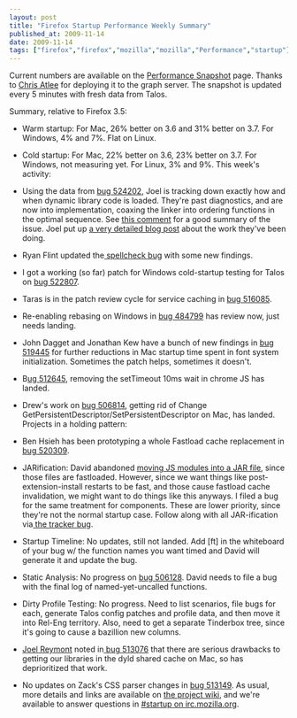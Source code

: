 ```yaml
---
layout: post
title: "Firefox Startup Performance Weekly Summary"
published_at: 2009-11-14
date: 2009-11-14
tags: ["firefox","firefox","mozilla","mozilla","Performance","startup"]
---
```


Current numbers are available on the [Performance Snapshot](http://graphs.mozilla.org/dashboard/snapshot/) page. Thanks to [Chris Atlee](http://atlee.ca/blog/) for deploying it to the graph server. The snapshot is updated every 5 minutes with fresh data from Talos.

Summary, relative to Firefox 3.5:

*   Warm startup: For Mac, 26% better on 3.6 and 31% better on 3.7. For Windows, 4% and 7%. Flat on Linux.
*   Cold startup:  For Mac, 22% better on 3.6, 23% better on 3.7. For Windows, not measuring yet. For Linux, 3% and 9%.
This week's activity:

*   Using the data from [bug 524202](https://bugzilla.mozilla.org/show_bug.cgi?id=524202), Joel is tracking down exactly how and when dynamic library code is loaded. They're past diagnostics, and are now into implementation, coaxing the linker into ordering functions in the optimal sequence. See [this  comment](https://bugzilla.mozilla.org/show_bug.cgi?id=524202#c3) for a good summary of the issue. Joel put up [a very detailed blog post](http://wagerlabs.com/post/230853261/tracking-io-patterns-in-memory-mapped-dynamic-libaries) about the work they've been doing.
*   Ryan Flint updated the[ spellcheck bug](https://bugzilla.mozilla.org/show_bug.cgi?id=496217) with some new findings.
*   I got a working (so far) patch for Windows cold-startup testing for Talos on [bug 522807](https://bugzilla.mozilla.org/show_bug.cgi?id=522807).
*   Taras is in the patch review cycle for service caching in [bug         516085](https://bugzilla.mozilla.org/show_bug.cgi?id=516085).
*   Re-enabling rebasing on  Windows in [bug    484799](https://bugzilla.mozilla.org/show_bug.cgi?id=484799) has review now, just needs landing.
*   John Dagget and Jonathan Kew have a bunch of new findings in [bug       519445](https://bugzilla.mozilla.org/show_bug.cgi?id=519445) for further reductions in Mac startup       time spent in font system initialization. Sometimes the patch helps, sometimes it doesn't.
*   B[ug    512645](https://bugzilla.mozilla.org/show_bug.cgi?id=512645), removing the setTimeout 10ms wait in chrome JS has landed.
*   Drew's work on [bug     506814](https://bugzilla.mozilla.org/show_bug.cgi?id=506814), getting rid of Change      GetPersistentDescriptor/SetPersistentDescriptor on Mac, has landed.
Projects in a holding pattern:

*   Ben Hsieh has been prototyping a whole Fastload cache  replacement in  [bug   520309](https://bugzilla.mozilla.org/show_bug.cgi?id=520309).
*   JARification: David abandoned [moving JS         modules into a JAR file](https://bugzilla.mozilla.org/show_bug.cgi?id=509755), since those files are fastloaded.        However, since we want things like post-extension-install restarts  to   be     fast, and those cause fastload cache invalidation, we might   want  to   do   things like this anyways. I filed a bug for the same   treatment  for     components. These are lower priority, since they're   not the  normal     startup case. Follow along with all JAR-ification   via[ the        tracker  bug](https://bugzilla.mozilla.org/show_bug.cgi?id=513027).
*   Startup Timeline: No updates, still not landed. Add [ft] in the       whiteboard of your bug w/ the function names you want timed and David       will generate it and update the bug.
*   Static Analysis: No progress on [bug       506128](https://bugzilla.mozilla.org/show_bug.cgi?id=506128).  David needs to file a bug with the final log of       named-yet-uncalled  functions.
*   Dirty Profile Testing: No progress. Need to list scenarios, file       bugs  for each, generate Talos config patches and profile data, and   then     move  it into Rel-Eng territory. Also, need to get a separate      Tinderbox  tree,  since it's going to cause a bazillion new columns.
*   [Joel       Reymont](http://wagerlabs.com/) noted in[ bug       513076](https://bugzilla.mozilla.org/show_bug.cgi?id=513076) that there are serious drawbacks to getting our libraries in       the dyld  shared cache on Mac, so has deprioritized that work.
*   No updates on Zack's CSS parser changes in [bug         513149](https://bugzilla.mozilla.org/show_bug.cgi?id=513149).
As usual, more details and links are  available on [the      project wiki](https://wiki.mozilla.org/Firefox/Projects/Startup_Time_Improvements), and we're available to answer questions in [#startup on irc.mozilla.org](irc://irc.mozilla.org/#startup).